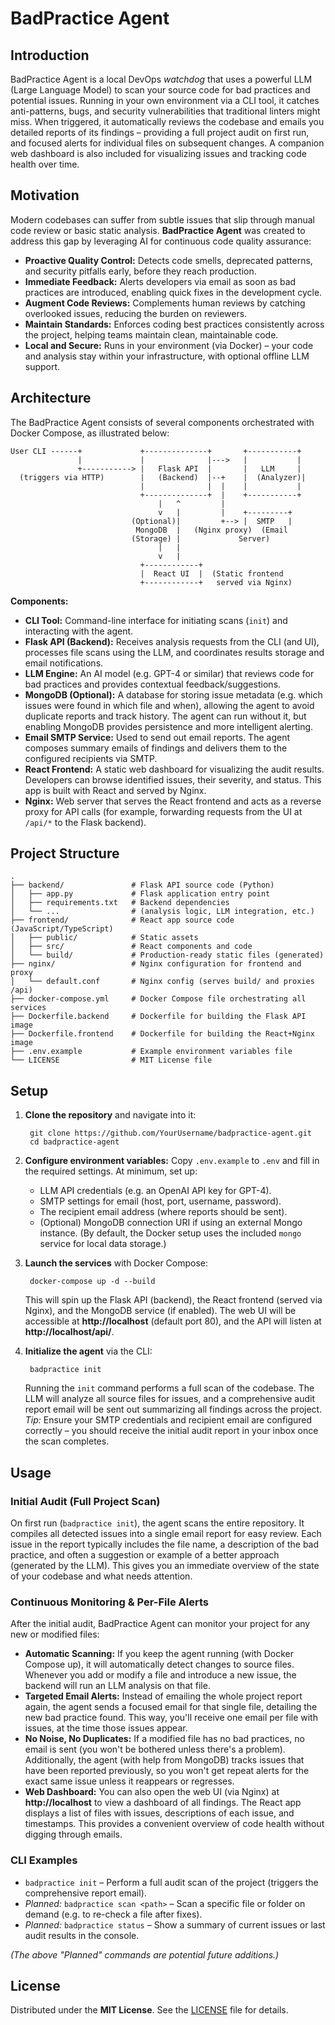 # BadPractice Agent


## Introduction
BadPractice Agent is a local DevOps *watchdog* that uses a powerful LLM (Large Language Model) to scan your source code for bad practices and potential issues. Running in your own environment via a CLI tool, it catches anti-patterns, bugs, and security vulnerabilities that traditional linters might miss. When triggered, it automatically reviews the codebase and emails you detailed reports of its findings – providing a full project audit on first run, and focused alerts for individual files on subsequent changes. A companion web dashboard is also included for visualizing issues and tracking code health over time.

## Motivation
Modern codebases can suffer from subtle issues that slip through manual code review or basic static analysis. **BadPractice Agent** was created to address this gap by leveraging AI for continuous code quality assurance:
- **Proactive Quality Control:** Detects code smells, deprecated patterns, and security pitfalls early, before they reach production.
- **Immediate Feedback:** Alerts developers via email as soon as bad practices are introduced, enabling quick fixes in the development cycle.
- **Augment Code Reviews:** Complements human reviews by catching overlooked issues, reducing the burden on reviewers.
- **Maintain Standards:** Enforces coding best practices consistently across the project, helping teams maintain clean, maintainable code.
- **Local and Secure:** Runs in your environment (via Docker) – your code and analysis stay within your infrastructure, with optional offline LLM support.

## Architecture
The BadPractice Agent consists of several components orchestrated with Docker Compose, as illustrated below:

    User CLI ------+             +--------------+       +-----------+ 
                   |             |              |--->   |           | 
                   +-----------> |   Flask API  |       |   LLM     | 
      (triggers via HTTP)        |   (Backend)  |--+    |  (Analyzer)| 
                                 |              |  |    |           | 
                                 +--------------+  |    +-----------+ 
                                     |   ^         | 
                                     v   |         |    +---------+ 
                               (Optional)|         +--> |  SMTP   | 
                                MongoDB  |   (Nginx proxy)  (Email 
                               (Storage) |             Server) 
                                     |   | 
                                     v   | 
                                 +------------+ 
                                 |  React UI  |  (Static frontend 
                                 +------------+   served via Nginx)

**Components:**
- **CLI Tool:** Command-line interface for initiating scans (`init`) and interacting with the agent.
- **Flask API (Backend):** Receives analysis requests from the CLI (and UI), processes file scans using the LLM, and coordinates results storage and email notifications.
- **LLM Engine:** An AI model (e.g. GPT-4 or similar) that reviews code for bad practices and provides contextual feedback/suggestions.
- **MongoDB (Optional):** A database for storing issue metadata (e.g. which issues were found in which file and when), allowing the agent to avoid duplicate reports and track history. The agent can run without it, but enabling MongoDB provides persistence and more intelligent alerting.
- **Email SMTP Service:** Used to send out email reports. The agent composes summary emails of findings and delivers them to the configured recipients via SMTP.
- **React Frontend:** A static web dashboard for visualizing the audit results. Developers can browse identified issues, their severity, and status. This app is built with React and served by Nginx.
- **Nginx:** Web server that serves the React frontend and acts as a reverse proxy for API calls (for example, forwarding requests from the UI at `/api/*` to the Flask backend).

## Project Structure
    .
    ├── backend/               # Flask API source code (Python)
    │   ├── app.py             # Flask application entry point
    │   ├── requirements.txt   # Backend dependencies
    │   └── ...                # (analysis logic, LLM integration, etc.)
    ├── frontend/              # React app source code (JavaScript/TypeScript)
    │   ├── public/            # Static assets
    │   ├── src/               # React components and code
    │   └── build/             # Production-ready static files (generated)
    ├── nginx/                 # Nginx configuration for frontend and proxy
    │   └── default.conf       # Nginx config (serves build/ and proxies /api)
    ├── docker-compose.yml     # Docker Compose file orchestrating all services
    ├── Dockerfile.backend     # Dockerfile for building the Flask API image
    ├── Dockerfile.frontend    # Dockerfile for building the React+Nginx image
    ├── .env.example           # Example environment variables file
    └── LICENSE                # MIT License file

## Setup

1. **Clone the repository** and navigate into it:

        git clone https://github.com/YourUsername/badpractice-agent.git
        cd badpractice-agent

2. **Configure environment variables:** Copy `.env.example` to `.env` and fill in the required settings. At minimum, set up:
    - LLM API credentials (e.g. an OpenAI API key for GPT-4).
    - SMTP settings for email (host, port, username, password).
    - The recipient email address (where reports should be sent).
    - (Optional) MongoDB connection URI if using an external Mongo instance. (By default, the Docker setup uses the included `mongo` service for local data storage.)

3. **Launch the services** with Docker Compose:

        docker-compose up -d --build

   This will spin up the Flask API (backend), the React frontend (served via Nginx), and the MongoDB service (if enabled). The web UI will be accessible at **http://localhost** (default port 80), and the API will listen at **http://localhost/api/**.

4. **Initialize the agent** via the CLI:

        badpractice init

   Running the `init` command performs a full scan of the codebase. The LLM will analyze all source files for issues, and a comprehensive audit report email will be sent out summarizing all findings across the project.  
   *Tip:* Ensure your SMTP credentials and recipient email are configured correctly – you should receive the initial audit report in your inbox once the scan completes.

## Usage

### Initial Audit (Full Project Scan)
On first run (`badpractice init`), the agent scans the entire repository. It compiles all detected issues into a single email report for easy review. Each issue in the report typically includes the file name, a description of the bad practice, and often a suggestion or example of a better approach (generated by the LLM). This gives you an immediate overview of the state of your codebase and what needs attention.

### Continuous Monitoring & Per-File Alerts
After the initial audit, BadPractice Agent can monitor your project for any new or modified files:
- **Automatic Scanning:** If you keep the agent running (with Docker Compose up), it will automatically detect changes to source files. Whenever you add or modify a file and introduce a new issue, the backend will run an LLM analysis on that file.
- **Targeted Email Alerts:** Instead of emailing the whole project report again, the agent sends a focused email for that single file, detailing the new bad practice found. This way, you'll receive one email per file with issues, at the time those issues appear.
- **No Noise, No Duplicates:** If a modified file has no bad practices, no email is sent (you won't be bothered unless there's a problem). Additionally, the agent (with help from MongoDB) tracks issues that have been reported previously, so you won't get repeat alerts for the exact same issue unless it reappears or regresses.
- **Web Dashboard:** You can also open the web UI (via Nginx) at **http://localhost** to view a dashboard of all findings. The React app displays a list of files with issues, descriptions of each issue, and timestamps. This provides a convenient overview of code health without digging through emails.

### CLI Examples
- `badpractice init` – Perform a full audit scan of the project (triggers the comprehensive report email).
- *Planned:* `badpractice scan <path>` – Scan a specific file or folder on demand (e.g. to re-check a file after fixes).
- *Planned:* `badpractice status` – Show a summary of current issues or last audit results in the console.

*(The above "Planned" commands are potential future additions.)*

## License
Distributed under the **MIT License**. See the [LICENSE](LICENSE) file for details.
